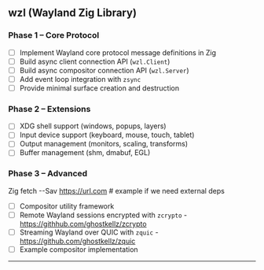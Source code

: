 ## wzl (Wayland Zig Library)

### Phase 1 – Core Protocol
- [ ] Implement Wayland core protocol message definitions in Zig
- [ ] Build async client connection API (`wzl.Client`)
- [ ] Build async compositor connection API (`wzl.Server`)
- [ ] Add event loop integration with `zsync`
- [ ] Provide minimal surface creation and destruction

### Phase 2 – Extensions
- [ ] XDG shell support (windows, popups, layers)
- [ ] Input device support (keyboard, mouse, touch, tablet)
- [ ] Output management (monitors, scaling, transforms)
- [ ] Buffer management (shm, dmabuf, EGL)

### Phase 3 – Advanced
Zig fetch --Sav https://url.com # example if we need external deps 
- [ ] Compositor utility framework
- [ ] Remote Wayland sessions encrypted with `zcrypto` - https://githhub.com/ghostkellz/zcrypto
- [ ] Streaming Wayland over QUIC with `zquic` - https://github.com/ghostkellz/zquic
- [ ] Example compositor implementation

---
